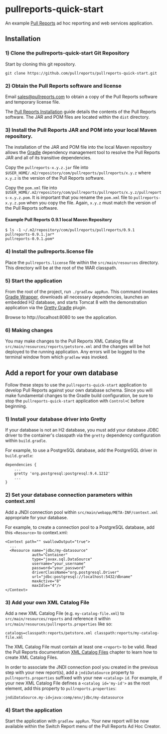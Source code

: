 # pullreports-quick-start
An example [Pull Reports](https://www.pullreports.com) ad hoc reporting and web services application.

## Installation

### 1) Clone the pullreports-quick-start Git Repository

Start by cloning this git repository.

`git clone https://github.com/pullreports/pullreports-quick-start.git`

### 2) Obtain the Pull Reports software and license

Email sales@pullreports.com to obtain a copy of the Pull Reports software and temporary license file.

The [Pull Reports Installation](https://www.pullreports.com/docs/latest/installation.html) guide details the contents of the Pull Reports software. The JAR and POM files are located within the `dist` directory.

### 3) Install the Pull Reports JAR and POM into your local Maven repository.

The installation of the JAR and POM file into the local Maven repository allows the [Gradle](https://gradle.org) dependency management tool to resolve the Pull Reports JAR and all of its transitive dependencies.

Copy the `pullreports-x.y.z.jar` file into `$USER_HOME/.m2/repository/com/pullreports/pullreports/x.y.z` where `x.y.z` is the version of the Pull Reports software.

Copy the `pom.xml` file into `$USER_HOME/.m2/repository/com/pullreports/pullreports/x.y.z/pullreports-x.y.z.pom`. It is important that you rename the `pom.xml` file to `pullreports-x.y.z.pom` when you copy the file. Again, `x.y.z` must match the version of the Pull Reports software. 

#### Example Pull Reports 0.9.1 local Maven Repository

    $ ls -1 ~/.m2/repository/com/pullreports/pullreports/0.9.1
    pullreports-0.9.1.jar*
    pullreports-0.9.1.pom*


### 4) Install the pullreports.license file

Place the `pullreports.license` file within the `src/main/resources` directory. This directory will be at the root of the WAR classpath. 

### 5) Start the application

From the root of the project, run `./gradlew appRun`. This command invokes [Gradle Wrapper](https://docs.gradle.org/current/userguide/gradle_wrapper.html), downloads all necessary dependencies, launches an embedded H2 database, and starts Tomcat 8 with the demonstration application via the [Gretty Gradle](http://akhikhl.github.io/gretty-doc/index.html) plugin.

Browse to http://localhost:8080 to see the application.

### 6) Making changes

You may make changes to the Pull Reports XML Catalog file at `src/main/resources/reports/petstore.xml` and the changes will be hot deployed to the running application. Any errors will be logged to the terminal window from which `gradlew` was invoked. 

## Add a report for your own database

Follow these steps to use the `pullreports-quick-start` application to develop Pull Reports against your own database schema. Since you will make fundamental changes to the Gradle build configuration, be sure to stop the `pullreports-quick-start` application with `Control+C` before beginning.

### 1) Install your database driver into Gretty

If your database is not an H2 database, you must add your database JDBC driver to the container's classpath via the `gretty` dependency configuration within `build.gradle`. 

For example, to use a PostgreSQL database, add the PostgreSQL driver in `build.gradle`:

    dependencies {
        ... 
        gretty 'org.postgresql:postgresql:9.4.1212'
        ...
    }
    
### 2) Set your database connection parameters within context.xml

Add a JNDI connection pool within `src/main/webapp/META-INF/context.xml` appropriate for your database.

For example, to create a connection pool to a PostgreSQL database, add this `<Resource>` to context.xml:

    <Context path="" swallowOutput="true">
      ...
      <Resource name="jdbc/my-datasource"
                auth="Container"
                type="javax.sql.DataSource"
                username="your_username"
                password="your_password"
                driverClassName="org.postgresql.Driver"
                url="jdbc:postgresql://localhost:5432/dbname"
                maxActive="8"
                maxIdle="4"/>
    </Context>
    
### 3) Add your own XML Catalog File

Add a new XML Catalog File (e.g. `my-catalog-file.xml`) to `src/main/resources/reports` and reference it within `src/main/resources/pullreports.properties` like so:

    catalogs=classpath:reports/petstore.xml classpath:reports/my-catalog-file.xml

The XML Catalog File must contain at least one `<report>` to be valid. Read the Pull Reports documentation [XML Catalog Files](https://www.pullreports.com/docs/latest/catalog-files.html) chapter to learn how to create XML Catalog Files.

In order to associate the JNDI connection pool you created in the previous step with your new report(s), add a `jndiDataSource` property to `pullreports.properties` suffixed with your new `<catalog>` `id`. For example, if your new XML Catalog File defines a `<catalog id='my-id'>` as the root element, add this property to `pullreports.properties`:

    jndiDataSource.my-id=java:comp/env/jdbc/my-datasource
 
### 4) Start the application

Start the application with `gradlew appRun`. Your new report will be now available within the Switch Report menu of the Pull Reports Ad Hoc Creator.